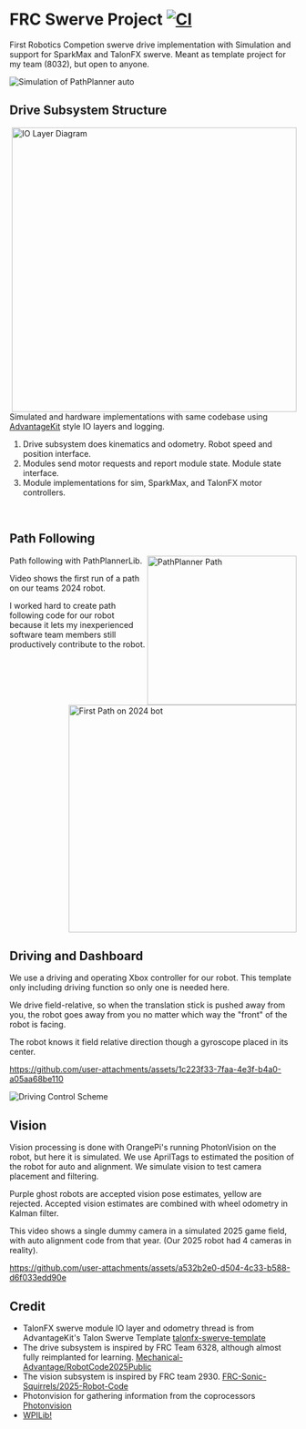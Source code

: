 
# FRC Swerve Project [![CI](https://github.com/MichaelLesirge/frc-swerve-drive/actions/workflows/main.yml/badge.svg)](https://github.com/MichaelLesirge/frc-swerve-drive/actions/workflows/main.yml)

First Robotics Competion swerve drive implementation with Simulation and support for SparkMax and TalonFX swerve. Meant as template project for my team (8032), but open to anyone.

![Simulation of PathPlanner auto](https://github.com/user-attachments/assets/c266b861-9b09-45b3-a346-0fe8aa7c53b7)

## Drive Subsystem Structure

<img width="500" align="right" alt="IO Layer Diagram" src="https://github.com/user-attachments/assets/4af16fb7-9e0d-4936-b4a5-197d76bf141f" />

Simulated and hardware implementations with same codebase using [AdvantageKit](https://docs.advantagekit.org/data-flow/recording-inputs/io-interfaces) style IO layers and logging.

<ol>
  <li>Drive subsystem does kinematics and odometry. Robot speed and position interface.</li>

  <li>Modules send motor requests and report module state. Module state interface.</li>

  <li>Module implementations for sim, SparkMax, and TalonFX motor controllers.</li>
</ol>

<br clear="right"/>

## Path Following

<img width="262" align="right" alt="PathPlanner Path" src="https://github.com/user-attachments/assets/5cd3b558-cc02-4c64-b1a7-37ac9434c72f" />
<img height="400" align="right" alt="First Path on 2024 bot" src="https://github.com/user-attachments/assets/51adb902-5abe-4c4c-bdb0-0999041a0d14" />
<p>
  Path following with PathPlannerLib.

  Video shows the first run of a path on our teams 2024 robot.

  I worked hard to create path following code for our robot because it lets my inexperienced software team members still productively contribute to the robot.
</p>


<br clear="right"/>

## Driving and Dashboard

We use a driving and operating Xbox controller for our robot. This template only including driving function so only one is needed here.

We drive field-relative, so when the translation stick is pushed away from you, the robot goes away from you no matter which way the "front" of the robot is facing.

The robot knows it field relative direction though a gyroscope placed in its center.

https://github.com/user-attachments/assets/1c223f33-7faa-4e3f-b4a0-a05aa68be110

<img alt="Driving Control Scheme" src="https://github.com/user-attachments/assets/6b437824-4644-4ec0-b994-04d90ce4a73f" />

## Vision

Vision processing is done with OrangePi's running PhotonVision on the robot, but here it is simulated. We use AprilTags to estimated the position of the robot for auto and alignment. We simulate vision to test camera placement and filtering. 

Purple ghost robots are accepted vision pose estimates, yellow are rejected. Accepted vision estimates are combined with wheel odometry in Kalman filter.

This video shows a single dummy camera in a simulated 2025 game field, with auto alignment code from that year. (Our 2025 robot had 4 cameras in reality).

https://github.com/user-attachments/assets/a532b2e0-d504-4c33-b588-d6f033edd90e


## Credit
* TalonFX swerve module IO layer and odometry thread is from AdvantageKit's Talon Swerve Template [talonfx-swerve-template](docs.advantagekit.org/getting-started/template-projects/talonfx-swerve-template)
* The drive subsystem is inspired by FRC Team 6328, although almost fully reimplanted for learning. [Mechanical-Advantage/RobotCode2025Public](https://github.com/Mechanical-Advantage/RobotCode2025Public)
* The vision subsystem is inspired by FRC team 2930. [FRC-Sonic-Squirrels/2025-Robot-Code](https://github.com/FRC-Sonic-Squirrels/2025-Robot-Code/tree/main?tab=readme-ov-file)
* Photonvision for gathering information from the coprocessors [Photonvision](https://photonvision.org)
* [WPILib!](https://github.wpilib.org/)



